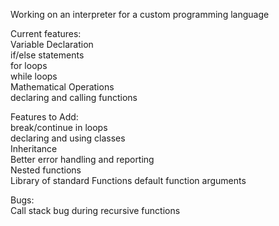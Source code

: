 Working on an interpreter for a custom programming language

Current features: <br>
    Variable Declaration  <br>
    if/else statements <br>
    for loops <br>
    while loops <br>
    Mathematical Operations <br>
    declaring and calling functions <br>

Features to Add: <br>
    break/continue in loops <br>
    declaring and using classes  <br>
    Inheritance <br>
    Better error handling and reporting <br>
    Nested functions <br>
    Library of standard Functions
    default function arguments

Bugs: <br>
Call stack bug during recursive functions
